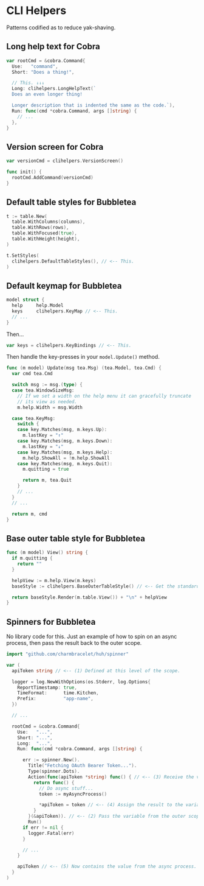 # CLI Helpers

Patterns codified as to reduce yak-shaving.

## Long help text for Cobra

```go
var rootCmd = &cobra.Command{
  Use:   "command",
  Short: "Does a thing!",

  // This. ↓↓↓
  Long: clihelpers.LongHelpText(`
  Does an even longer thing!

  Longer description that is indented the same as the code.`),
  Run: func(cmd *cobra.Command, args []string) {
    // ...
  },
}

```

## Version screen for Cobra

```go
var versionCmd = clihelpers.VersionScreen()

func init() {
  rootCmd.AddCommand(versionCmd)
}
```

## Default table styles for Bubbletea

```go
t := table.New(
  table.WithColumns(columns),
  table.WithRows(rows),
  table.WithFocused(true),
  table.WithHeight(height),
)

t.SetStyles(
  clihelpers.DefaultTableStyles(), // <-- This.
)
```

## Default keymap for Bubbletea

```go
model struct {
  help     help.Model
  keys     clihelpers.KeyMap // <-- This.
  // ...
}
```

Then…

```go
var keys = clihelpers.KeyBindings // <-- This.
```

Then handle the key-presses in your `model.Update()` method.

```go
func (m model) Update(msg tea.Msg) (tea.Model, tea.Cmd) {
  var cmd tea.Cmd

  switch msg := msg.(type) {
  case tea.WindowSizeMsg:
    // If we set a width on the help menu it can gracefully truncate
    // its view as needed.
    m.help.Width = msg.Width

  case tea.KeyMsg:
    switch {
    case key.Matches(msg, m.keys.Up):
      m.lastKey = "↑"
    case key.Matches(msg, m.keys.Down):
      m.lastKey = "↓"
    case key.Matches(msg, m.keys.Help):
      m.help.ShowAll = !m.help.ShowAll
    case key.Matches(msg, m.keys.Quit):
      m.quitting = true

      return m, tea.Quit
    }
    // ...
  }
  // ...

  return m, cmd
}
```

## Base outer table style for Bubbletea

```go
func (m model) View() string {
  if m.quitting {
    return ""
  }

  helpView := m.help.View(m.keys)
  baseStyle := clihelpers.BaseOuterTableStyle() // <-- Get the standard style.

  return baseStyle.Render(m.table.View()) + "\n" + helpView
}
```

## Spinners for Bubbletea

No library code for this. Just an example of how to spin on an async process, then pass the result back to the outer scope.

```go
import "github.com/charmbracelet/huh/spinner"

var (
  apiToken string // <-- (1) Defined at this level of the scope.

  logger = log.NewWithOptions(os.Stderr, log.Options{
    ReportTimestamp: true,
    TimeFormat:      time.Kitchen,
    Prefix:          "app-name",
  })

  // ...

  rootCmd = &cobra.Command{
    Use:   "...",
    Short: "...",
    Long:  "...",
    Run: func(cmd *cobra.Command, args []string) {

      err := spinner.New().
        Title("Fetching OAuth Bearer Token...").
        Type(spinner.Dots).
        Action(func(apiToken *string) func() { // <-- (3) Receive the variable with *.
          return func() {
            // Do async stuff...
            token := myAsyncProcess()

            *apiToken = token // <-- (4) Assign the result to the variable we passed into the closure.
          }
        }(&apiToken)). // <-- (2) Pass the variable from the outer scope into the closure with &.
        Run()
      if err != nil {
        logger.Fatal(err)
      }

      // ...
    }

    apiToken // <-- (5) Now contains the value from the async process.
  }
)
```
